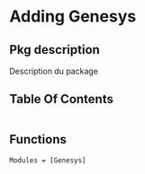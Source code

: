 # Adding Genesys
## Pkg description
Description du package 

## Table Of Contents
```@contents
```
## Functions


```@autodocs
Modules = [Genesys]
